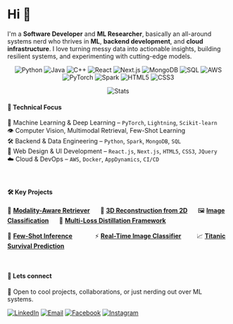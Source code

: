 # Hi 👋

I'm a **Software Developer** and **ML Researcher**, basically an all-around systems nerd who thrives in **ML**, **backend development**, and **cloud infrastructure**. I love turning messy data into actionable insights, building resilient systems, and experimenting with cutting-edge models.


<div>

<div align="middle">
  
![Python](https://img.shields.io/badge/-Python-333?style=flat&logo=python)
![Java](https://img.shields.io/badge/-Java-333?style=flat&logo=java)
![C++](https://img.shields.io/badge/-C++-333?style=flat&logo=c%2B%2B)
![React](https://img.shields.io/badge/-React-333?style=flat&logo=react)
![Next.js](https://img.shields.io/badge/-Next.js-333?style=flat&logo=next.js)
![MongoDB](https://img.shields.io/badge/-MongoDB-333?style=flat&logo=mongodb)
![SQL](https://img.shields.io/badge/-SQL-333?style=flat&logo=postgresql)
![AWS](https://img.shields.io/badge/-AWS-333?style=flat&logo=amazonaws)
![PyTorch](https://img.shields.io/badge/-PyTorch-333?style=flat&logo=pytorch)
![Spark](https://img.shields.io/badge/-Apache%20Spark-333?style=flat&logo=apachespark)
![HTML5](https://img.shields.io/badge/-HTML5-333?style=flat&logo=html5)
![CSS3](https://img.shields.io/badge/-CSS3-333?style=flat&logo=css3)

</div>

<div align="middle">
  
![Stats](https://github-readme-stats.vercel.app/api/top-langs/?username=ykamoji&layout=compact&langs_count=10&show_icons=true&hide=Jupyter%20Notebook&theme=slateorange)

</div>

</div>

#### 🔧 Technical Focus
🧠 Machine Learning & Deep Learning – `PyTorch`, `Lightning`, `Scikit-learn`<br/>
👁️ Computer Vision, Multimodal Retrieval, Few-Shot Learning<br/>
🛠️ Backend & Data Engineering – `Python`, `Spark`, `MongoDB`, `SQL`<br/>
🎨 Web Design & UI Development – `React.js`, `Next.js`, `HTML5`, `CSS3`, `JQuery`<br/>
☁️ Cloud & DevOps – `AWS`, `Docker`, `AppDynamics`, `CI/CD`

<br/>


#### 🛠️ Key Projects
🔎 [**Modality-Aware Retriever**](https://github.com/ykamoji/Modality-Aware-MLLM-Retriever)  &nbsp; &nbsp;&nbsp; 🧱 [**3D Reconstruction from 2D**](https://github.com/ykamoji/3d-reconstruction)  &nbsp; &nbsp;&nbsp;
🖼️ [**Image Classification**](https://github.com/ykamoji/decomp-vision-transformer-KD) &nbsp; &nbsp;&nbsp;  🎯 [**Multi-Loss Distillation Framework**](https://github.com/ykamoji/multi-loss-KD)   &nbsp; &nbsp;&nbsp; <br/><br/>
🤖 [**Few-Shot Inference**](https://github.com/ykamoji/few-shot-inference) &nbsp; &nbsp;&nbsp;&nbsp;&nbsp;&nbsp;&nbsp;&nbsp;&nbsp;&nbsp; ⚡ [**Real-Time Image Classifier**](https://github.com/ykamoji/pyspark-model-processing)  &nbsp; &nbsp;&nbsp;&nbsp;&nbsp;&nbsp; 📈 [**Titanic Survival Prediction**](https://github.com/ykamoji/titanic_survival_prediction)

<br/>

#### 🤝 Lets connect
💬 Open to cool projects, collaborations, or just nerding out over ML systems.

[![LinkedIn](https://img.shields.io/badge/LinkedIn-0077B5?style=for-the-badge&logo=linkedin&logoColor=white)](https://www.linkedin.com/in/yash-kamoji-51b23b118)
[![Email](https://img.shields.io/badge/-D14836?style=for-the-badge&logo=gmail&logoColor=white)](mailto:yashkamoji@yahoo.com)
[![Facebook](https://img.shields.io/badge/-1877F2?style=for-the-badge&logo=facebook&logoColor=white)](https://www.facebook.com/YOUR_FACEBOOK_USERNAME)
[![Instagram](https://img.shields.io/badge/-E4405F?style=for-the-badge&logo=instagram&logoColor=white)](https://www.instagram.com/y.kamoji007)

